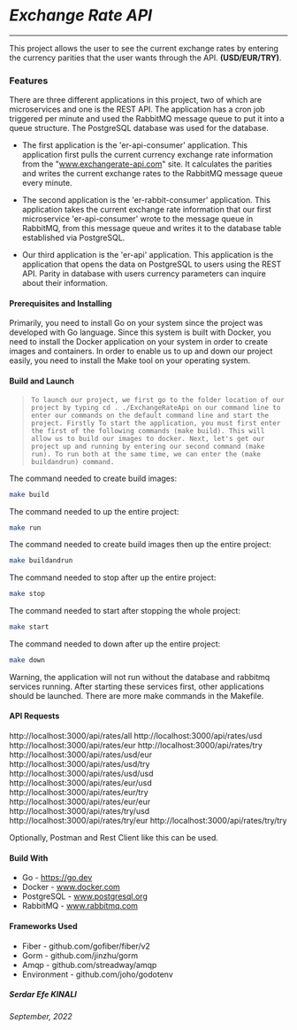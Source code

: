# *Exchange Rate API*
-------------------
This project allows the user to see the current exchange rates by entering the currency parities that the user wants through the API. **(USD/EUR/TRY)**.

### Features
There are three different applications in this project, two of which are microservices and one is the REST API. The application has a cron job triggered per minute and used the RabbitMQ message queue to put it into a queue structure. The PostgreSQL database was used for the database.

- The first application is the 'er-api-consumer' application. This application first pulls the current currency exchange rate information from the "www.exchangerate-api.com" site. It calculates the parities and writes the current exchange rates to the RabbitMQ message queue every minute.

- The second application is the 'er-rabbit-consumer' application. This application takes the current exchange rate information that our first microservice 'er-api-consumer' wrote to the message queue in RabbitMQ, from this message queue and writes it to the database table established via PostgreSQL.

- Our third application is the 'er-api' application. This application is the application that opens the data on PostgreSQL to users using the REST API. Parity in database with users currency parameters can inquire about their information.

#### Prerequisites and Installing
Primarily, you need to install Go on your system since the project was developed with Go language. Since this system is built with Docker, you need to install the Docker application on your system in order to create images and containers. In order to enable us to up and down our project easily, you need to install the Make tool on your operating system.

#### Build and Launch
>     To launch our project, we first go to the folder location of our project by typing cd . ./ExchangeRateApi on our command line to enter our commands on the default command line and start the project. Firstly To start the application, you must first enter the first of the following commands (make build). This will allow us to build our images to docker. Next, let's get our project up and running by entering our second command (make run). To run both at the same time, we can enter the (make buildandrun) command.

The command needed to create build images:
```sh
make build
```
The command needed to up the entire project:
```sh
make run
```
The command needed to create build images then up the entire project:
```sh
make buildandrun
```
The command needed to stop after up the entire project:
```sh
make stop
```
The command needed to start after stopping the whole project:
```sh
make start
```
The command needed to down after up the entire project:
```sh
make down
```

Warning, the application will not run without the database and rabbitmq services running. After starting these services first, other applications should be launched. There are more make commands in the Makefile.

#### API Requests
http://localhost:3000/api/rates/all
http://localhost:3000/api/rates/usd
http://localhost:3000/api/rates/eur
http://localhost:3000/api/rates/try
http://localhost:3000/api/rates/usd/eur
http://localhost:3000/api/rates/usd/try
http://localhost:3000/api/rates/usd/usd
http://localhost:3000/api/rates/eur/usd
http://localhost:3000/api/rates/eur/try
http://localhost:3000/api/rates/eur/eur
http://localhost:3000/api/rates/try/usd
http://localhost:3000/api/rates/try/eur
http://localhost:3000/api/rates/try/try

Optionally, Postman and Rest Client like this can be used.

#### Build With
- Go - https://go.dev
- Docker - www.docker.com
- PostgreSQL - www.postgresql.org
- RabbitMQ - www.rabbitmq.com

#### Frameworks Used
- Fiber - github.com/gofiber/fiber/v2
- Gorm - github.com/jinzhu/gorm
- Amqp - github.com/streadway/amqp
- Environment - github.com/joho/godotenv


##### Serdar Efe KINALI
*September, 2022*
